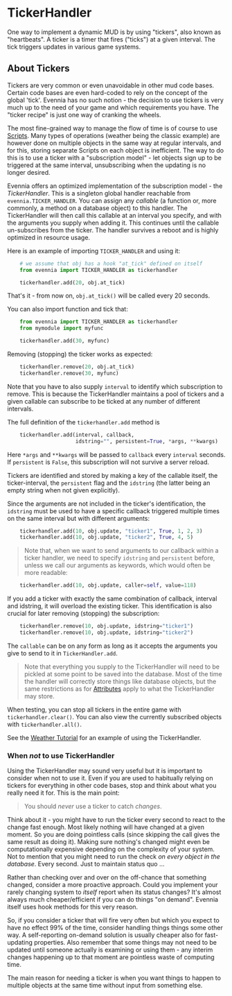 # TickerHandler


One way to implement a dynamic MUD is by using "tickers", also known as "heartbeats". A ticker is a
timer that fires ("ticks") at a given interval. The tick triggers updates in various game systems.

## About Tickers

Tickers are very common or even unavoidable in other mud code bases.  Certain code bases are even
hard-coded to rely on the concept of the global 'tick'. Evennia has no such notion - the decision to
use tickers is very much up to the need of your game and which requirements you have. The "ticker
recipe" is just one way of cranking the wheels.

The most fine-grained way to manage the flow of time is of course to use [Scripts](Component/Scripts). Many
types of operations (weather being the classic example) are however done on multiple objects in the
same way at regular intervals, and for this, storing separate Scripts on each object is inefficient.
The way to do this is to use a ticker with a "subscription model" - let objects sign up to be
triggered at the same interval, unsubscribing when the updating is no longer desired.

Evennia offers an optimized implementation of the subscription model - the *TickerHandler*. This is
a singleton global handler reachable from `evennia.TICKER_HANDLER`. You can assign any *callable* (a
function or, more commonly, a method on a database object) to this handler. The TickerHandler will
then call this callable at an interval you specify, and with the arguments you supply when adding
it. This continues until the callable un-subscribes from the ticker. The handler survives a reboot
and is highly optimized in resource usage.

Here is an example of importing `TICKER_HANDLER` and using it: 

```python
    # we assume that obj has a hook "at_tick" defined on itself
    from evennia import TICKER_HANDLER as tickerhandler    

    tickerhandler.add(20, obj.at_tick)
``` 

That's it - from now on, `obj.at_tick()` will be called every 20 seconds. 

You can also import function and tick that: 

```python
    from evennia import TICKER_HANDLER as tickerhandler
    from mymodule import myfunc

    tickerhandler.add(30, myfunc)
```

Removing (stopping) the ticker works as expected: 

```python
    tickerhandler.remove(20, obj.at_tick)
    tickerhandler.remove(30, myfunc) 
```

Note that you have to also supply `interval` to identify which subscription to remove. This is
because the TickerHandler maintains a pool of tickers and a given callable can subscribe to be
ticked at any number of different intervals.

The full definition of the `tickerhandler.add` method is

```python
    tickerhandler.add(interval, callback, 
                      idstring="", persistent=True, *args, **kwargs)
```

Here `*args` and `**kwargs` will be passed to `callback` every `interval` seconds. If `persistent`
is `False`, this subscription will not survive a server reload.

Tickers are identified and stored by making a key of the callable itself, the ticker-interval, the
`persistent` flag and the `idstring` (the latter being an empty string when not given explicitly).

Since the arguments are not included in the ticker's identification, the `idstring` must be used to
have a specific callback triggered multiple times on the same interval but with different arguments:

```python
    tickerhandler.add(10, obj.update, "ticker1", True, 1, 2, 3)
    tickerhandler.add(10, obj.update, "ticker2", True, 4, 5)
```

> Note that, when we want to send arguments to our callback within a ticker handler, we need to
specify `idstring` and `persistent` before, unless we call our arguments as keywords, which would
often be more readable:

```python
    tickerhandler.add(10, obj.update, caller=self, value=118)
```

If you add a ticker with exactly the same combination of callback, interval and idstring, it will
overload the existing ticker. This identification is also crucial for later removing (stopping) the
subscription:

```python
    tickerhandler.remove(10, obj.update, idstring="ticker1")
    tickerhandler.remove(10, obj.update, idstring="ticker2")
```

The `callable` can be on any form as long as it accepts the arguments you give to send to it in
`TickerHandler.add`.

> Note that everything you supply to the TickerHandler will need to be pickled at some point to be
saved into the database. Most of the time the handler will correctly store things like database
objects, but the same restrictions as for [Attributes](Component/Attributes) apply to what the TickerHandler
may store.

When testing, you can stop all tickers in the entire game with `tickerhandler.clear()`. You can also
view the currently subscribed objects with `tickerhandler.all()`.

See the [Weather Tutorial](Howto/Weather-Tutorial) for an example of using the TickerHandler.

### When *not* to use TickerHandler

Using the TickerHandler may sound very useful but it is important to consider when not to use it.
Even if you are used to habitually relying on tickers for everything in other code bases, stop and
think about what you really need it for. This is the main point:
 
> You should *never*  use  a ticker to catch *changes*. 

Think about it - you might have to run the ticker every second to react to the change fast enough.
Most likely nothing will have changed at a given moment. So you are doing pointless calls (since
skipping the call gives the same result as doing it). Making sure nothing's changed might even be
computationally expensive depending on the complexity of your system. Not to mention that you might
need to run the check *on every object in the database*. Every second. Just to maintain status quo
...

Rather than checking over and over on the off-chance that something changed, consider a more
proactive approach. Could you implement your rarely changing system to *itself* report when its
status changes?  It's almost always much cheaper/efficient if you can do things "on demand". Evennia
itself uses hook methods for this very reason.

So, if you consider a ticker that will fire very often but which you expect to have no effect 99% of
the time, consider handling things things some other way. A self-reporting on-demand solution is
usually cheaper also for fast-updating properties. Also remember that some things may not need to be
updated until someone actually is examining or using them - any interim changes happening up to that
moment are pointless waste of computing time.

The main reason for needing a ticker is when you want things to happen to multiple objects at the
same time without input from something else.